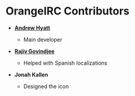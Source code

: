 # OrangeIRC Contributors

* **[Andrew Hyatt](https://github.com/ahyattdev)**
  * Main developer

* **[Rajiv Govindjee](https://github.com/rgovindjee)**
  * Helped with Spanish localizations

* **Jonah Kallen**
  * Designed the icon
